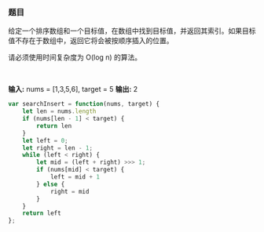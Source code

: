 ### 题目
给定一个排序数组和一个目标值，在数组中找到目标值，并返回其索引。如果目标值不存在于数组中，返回它将会被按顺序插入的位置。

请必须使用时间复杂度为 O(log n) 的算法。

 

**输入:** nums = [1,3,5,6], target = 5
**输出:** 2


```js
var searchInsert = function(nums, target) {
    let len = nums.length
    if (nums[len - 1] < target) {
        return len
    }
    let left = 0;
    let right = len - 1;
    while (left < right) {
        let mid = (left + right) >>> 1;
        if (nums[mid] < target) {
            left = mid + 1
        } else {
            right = mid
        }
    }
    return left
};
```